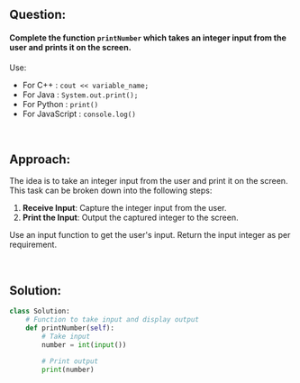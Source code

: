 ## Question:

#### Complete the function `printNumber` which takes an integer input from the user and prints it on the screen.

Use:

* For C++ : `cout << variable_name;`
* For Java : `System.out.print();`
* For Python : `print()`
* For JavaScript : `console.log()`

 

## Approach:

The idea is to take an integer input from the user and print it on the screen.
This task can be broken down into the following steps:

1. **Receive Input**: Capture the integer input from the user.
2. **Print the Input**: Output the captured integer to the screen.

Use an input function to get the user's input. Return the input integer as per requirement.

 

## Solution:

```python
class Solution:
    # Function to take input and display output 
    def printNumber(self):
        # Take input
        number = int(input())
        
        # Print output
        print(number)
```
